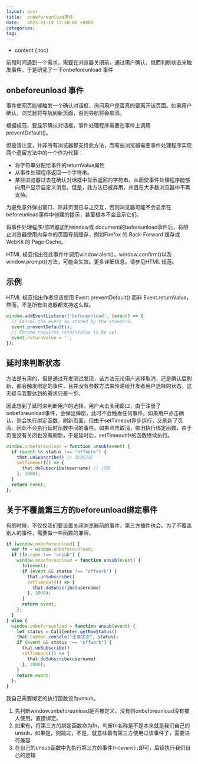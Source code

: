 ```yaml
---
layout: post
title:  onbeforeunload事件
date:   2023-01-19 17:50:00 +0800
categories: 
tag: 
---
```

* content
{:toc}

前段时间遇到一个需求，需要在浏览器关闭前，通过用户确认，继而判断状态来触发事件，于是研究了一下onbeforeunload 事件

## onbeforeunload 事件

事件使网页能够触发一个确认对话框，询问用户是否真的要离开该页面。如果用户确认，浏览器将导航到新页面，否则导航将会取消。

根据规范，要显示确认对话框，事件处理程序需要在事件上调用preventDefault()。

但是请注意，并非所有浏览器都支持此方法，而有些浏览器需要事件处理程序实现两个遗留方法中的一个作为代替：

* 将字符串分配给事件的returnValue属性
* 从事件处理程序返回一个字符串。
* 某些浏览器过去在确认对话框中显示返回的字符串，从而使事件处理程序能够向用户显示自定义消息。但是，此方法已被弃用，并且在大多数浏览器中不再支持。

为避免意外弹出窗口，除非页面已与之交互，否则浏览器可能不会显示在beforeunload事件中创建的提示，甚至根本不会显示它们。

将事件处理程序/监听器加到window或 document的beforeunload事件后，将阻止浏览器使用内存中的页面导航缓存，例如Firefox 的 Back-Forward 缓存或WebKit 的 Page Cache。

HTML 规范指出在此事件中调用window.alert()，window.confirm()以及window.prompt()方法，可能会失效。更多详细信息，请参见HTML 规范。

## 示例

HTML 规范指出作者应该使用 Event.preventDefault() 而非 Event.returnValue，然而，不是所有浏览器都支持这么做。

```js
window.addEventListener('beforeunload', (event) => {
  // Cancel the event as stated by the standard.
  event.preventDefault();
  // Chrome requires returnValue to be set.
  event.returnValue = '';
});
```

## 延时来判断状态

方法是有用的，但是通过开发测试发现，该方法无论用户选择取消，还是确认后刷新，都会触发绑定的事件，且并没有参数方法来传递给开发者用户选择的状态。这无疑与我要达到的需求只差一步。

因此想到了延时来判断用户的选择。用户点击关闭窗口，由于注册了onbeforeunload事件，会弹出弹窗，此时不会触发任何事件。如果用户点击确认，则会执行绑定函数，刷新页面，但由于setTimeout异步运行，又刷新了页面。因此不会执行延时函数中间的事件。如果点击取消，依旧执行绑定函数，由于页面没有关闭也没有刷新，于是延时后，setTimeout中的函数继续执行。

```js
window.onbeforeunload = function unsub(event) {
  if (event && status !== "offwork") {
    that.unSubscribe() // 取消订阅
    setTimeout(() => {
      that.doSubscribe(username) // 订阅
    }, 3000);
  }
  return event;
};
```

## 关于不覆盖第三方的beforeunload绑定事件

有的时候，不仅仅我们要设置关闭浏览器前的事件，第三方插件也会。为了不覆盖别人的事件，需要做一些函数的兼容。

```js
if (window.onbeforeunload) {
  var fn = window.onbeforeunload;
  if (fn.name !== "unsub") {
    window.onbeforeunload = function unsub(event) {
      fn(event);
      if (event && status !== "offwork") {
        that.unSubscribe()
        setTimeout(() => {
          that.doSubscribe(username)
        }, 3000);
      }
      return event;
    };
  }
} else {
  window.onbeforeunload = function unsub(event) {
    let status = CallCenter.getNowStatus()
    that.common.console("坐席状态", status);
    if (event && status !== "offwork") {
      that.unSubscribe()
      setTimeout(() => {
        that.doSubscribe(username)
      }, 3000);
    }
    return event;
  };
}
```

我自己需要绑定的执行函数设为unsub。

1. 先判断window.onbeforeunload是否被定义，没有则onbeforeunload没有被人使用，直接绑定。
2. 如果有，将第三方的绑定函数命为fn，判断fn名称是不是本来就是我们自己的unsub，如果是，则跳过，不是，就意味着有第三方使用过该事件了，需要进行兼容
3. 在自己的unsub函数中先执行第三方的事件`fn(event);`即可，后续执行我们自己的逻辑
